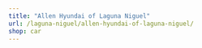 ```yaml
---
title: "Allen Hyundai of Laguna Niguel"
url: /laguna-niguel/allen-hyundai-of-laguna-niguel/
shop: car
---
```

